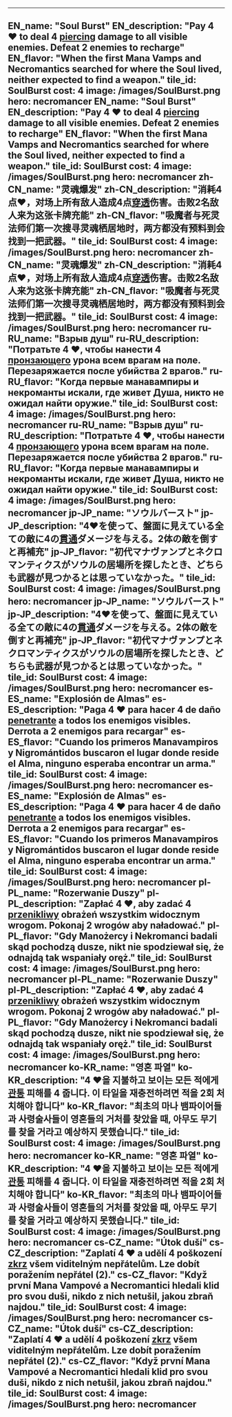 ---

EN_name: "Soul Burst"
EN_description: "Pay 4 ❤️ to deal 4 <u>piercing</u> damage to all visible enemies. Defeat 2 enemies to recharge"
EN_flavor: "When the first Mana Vamps and Necromantics searched for where the Soul lived, neither expected to find a weapon."
tile_id: SoulBurst
cost: 4
image: /images/SoulBurst.png
hero: necromancer
EN_name: "Soul Burst"
EN_description: "Pay 4 ❤️ to deal 4 <u>piercing</u> damage to all visible enemies. Defeat 2 enemies to recharge"
EN_flavor: "When the first Mana Vamps and Necromantics searched for where the Soul lived, neither expected to find a weapon."
tile_id: SoulBurst
cost: 4
image: /images/SoulBurst.png
hero: necromancer
zh-CN_name: "灵魂爆发"
zh-CN_description: "消耗4点❤️，对场上所有敌人造成4点<u>穿透</u>伤害。击败2名敌人来为这张卡牌充能"
zh-CN_flavor: "吸魔者与死灵法师们第一次搜寻灵魂栖居地时，两方都没有预料到会找到一把武器。"
tile_id: SoulBurst
cost: 4
image: /images/SoulBurst.png
hero: necromancer
zh-CN_name: "灵魂爆发"
zh-CN_description: "消耗4点❤️，对场上所有敌人造成4点<u>穿透</u>伤害。击败2名敌人来为这张卡牌充能"
zh-CN_flavor: "吸魔者与死灵法师们第一次搜寻灵魂栖居地时，两方都没有预料到会找到一把武器。"
tile_id: SoulBurst
cost: 4
image: /images/SoulBurst.png
hero: necromancer
ru-RU_name: "Взрыв душ"
ru-RU_description: "Потратьте 4 ❤️, чтобы нанести 4 <u>пронзающего</u> урона всем врагам на поле. Перезаряжается после убийства 2 врагов."
ru-RU_flavor: "Когда первые манавампиры и некроманты искали, где живет Душа, никто не ожидал найти оружие."
tile_id: SoulBurst
cost: 4
image: /images/SoulBurst.png
hero: necromancer
ru-RU_name: "Взрыв душ"
ru-RU_description: "Потратьте 4 ❤️, чтобы нанести 4 <u>пронзающего</u> урона всем врагам на поле. Перезаряжается после убийства 2 врагов."
ru-RU_flavor: "Когда первые манавампиры и некроманты искали, где живет Душа, никто не ожидал найти оружие."
tile_id: SoulBurst
cost: 4
image: /images/SoulBurst.png
hero: necromancer
jp-JP_name: "ソウルバースト"
jp-JP_description: "4❤️を使って、盤面に見えている全ての敵に4の<u>貫通</u>ダメージを与える。2体の敵を倒すと再補充"
jp-JP_flavor: "初代マナヴァンプとネクロマンティクスがソウルの居場所を探したとき、どちらも武器が見つかるとは思っていなかった。"
tile_id: SoulBurst
cost: 4
image: /images/SoulBurst.png
hero: necromancer
jp-JP_name: "ソウルバースト"
jp-JP_description: "4❤️を使って、盤面に見えている全ての敵に4の<u>貫通</u>ダメージを与える。2体の敵を倒すと再補充"
jp-JP_flavor: "初代マナヴァンプとネクロマンティクスがソウルの居場所を探したとき、どちらも武器が見つかるとは思っていなかった。"
tile_id: SoulBurst
cost: 4
image: /images/SoulBurst.png
hero: necromancer
es-ES_name: "Explosión de Almas"
es-ES_description: "Paga 4 ❤️ para hacer 4 de daño <u>penetrante</u> a todos los enemigos visibles. Derrota a 2 enemigos para recargar"
es-ES_flavor: "Cuando los primeros Manavampiros y Nigromántidos buscaron el lugar donde reside el Alma, ninguno esperaba encontrar un arma."
tile_id: SoulBurst
cost: 4
image: /images/SoulBurst.png
hero: necromancer
es-ES_name: "Explosión de Almas"
es-ES_description: "Paga 4 ❤️ para hacer 4 de daño <u>penetrante</u> a todos los enemigos visibles. Derrota a 2 enemigos para recargar"
es-ES_flavor: "Cuando los primeros Manavampiros y Nigromántidos buscaron el lugar donde reside el Alma, ninguno esperaba encontrar un arma."
tile_id: SoulBurst
cost: 4
image: /images/SoulBurst.png
hero: necromancer
pl-PL_name: "Rozerwanie Duszy"
pl-PL_description: "Zapłać 4 ❤️, aby zadać 4 <u>przenikliwy</u> obrażeń wszystkim widocznym wrogom. Pokonaj 2 wrogów aby naładować."
pl-PL_flavor: "Gdy Manożercy i Nekromanci badali skąd pochodzą dusze, nikt nie spodziewał się, że odnajdą tak wspaniały oręż."
tile_id: SoulBurst
cost: 4
image: /images/SoulBurst.png
hero: necromancer
pl-PL_name: "Rozerwanie Duszy"
pl-PL_description: "Zapłać 4 ❤️, aby zadać 4 <u>przenikliwy</u> obrażeń wszystkim widocznym wrogom. Pokonaj 2 wrogów aby naładować."
pl-PL_flavor: "Gdy Manożercy i Nekromanci badali skąd pochodzą dusze, nikt nie spodziewał się, że odnajdą tak wspaniały oręż."
tile_id: SoulBurst
cost: 4
image: /images/SoulBurst.png
hero: necromancer
ko-KR_name: "영혼 파열"
ko-KR_description: "4 ❤️을 지불하고 보이는 모든 적에게 <u>관통</u> 피해를 4 줍니다. 이 타일을 재충전하려면 적을 2회 처치해야 합니다"
ko-KR_flavor: "최초의 마나 뱀파이어들과 사령술사들이 영혼들의 거처를 찾았을 때, 아무도 무기를 찾을 거라고 예상하지 못했습니다."
tile_id: SoulBurst
cost: 4
image: /images/SoulBurst.png
hero: necromancer
ko-KR_name: "영혼 파열"
ko-KR_description: "4 ❤️을 지불하고 보이는 모든 적에게 <u>관통</u> 피해를 4 줍니다. 이 타일을 재충전하려면 적을 2회 처치해야 합니다"
ko-KR_flavor: "최초의 마나 뱀파이어들과 사령술사들이 영혼들의 거처를 찾았을 때, 아무도 무기를 찾을 거라고 예상하지 못했습니다."
tile_id: SoulBurst
cost: 4
image: /images/SoulBurst.png
hero: necromancer
cs-CZ_name: "Útok duší"
cs-CZ_description: "Zaplatí 4 ❤️ a udělí 4 poškození <u>zkrz</u> všem viditelným nepřátelům. Lze dobít poražením nepřátel (2)."
cs-CZ_flavor: "Když první Mana Vampové a Necromantici hledali klid pro svou duši, nikdo z nich netušil, jakou zbraň najdou."
tile_id: SoulBurst
cost: 4
image: /images/SoulBurst.png
hero: necromancer
cs-CZ_name: "Útok duší"
cs-CZ_description: "Zaplatí 4 ❤️ a udělí 4 poškození <u>zkrz</u> všem viditelným nepřátelům. Lze dobít poražením nepřátel (2)."
cs-CZ_flavor: "Když první Mana Vampové a Necromantici hledali klid pro svou duši, nikdo z nich netušil, jakou zbraň najdou."
tile_id: SoulBurst
cost: 4
image: /images/SoulBurst.png
hero: necromancer
---